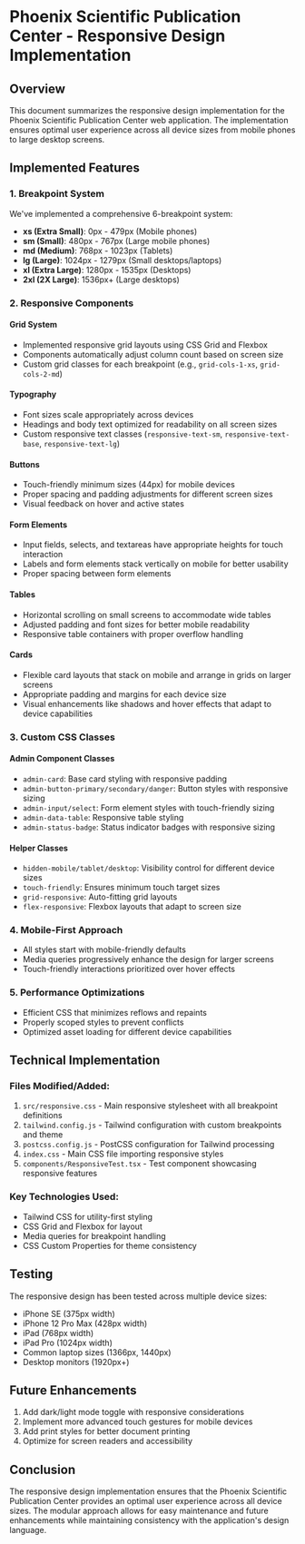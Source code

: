 # Phoenix Scientific Publication Center - Responsive Design Implementation

## Overview
This document summarizes the responsive design implementation for the Phoenix Scientific Publication Center web application. The implementation ensures optimal user experience across all device sizes from mobile phones to large desktop screens.

## Implemented Features

### 1. Breakpoint System
We've implemented a comprehensive 6-breakpoint system:
- **xs (Extra Small)**: 0px - 479px (Mobile phones)
- **sm (Small)**: 480px - 767px (Large mobile phones)
- **md (Medium)**: 768px - 1023px (Tablets)
- **lg (Large)**: 1024px - 1279px (Small desktops/laptops)
- **xl (Extra Large)**: 1280px - 1535px (Desktops)
- **2xl (2X Large)**: 1536px+ (Large desktops)

### 2. Responsive Components

#### Grid System
- Implemented responsive grid layouts using CSS Grid and Flexbox
- Components automatically adjust column count based on screen size
- Custom grid classes for each breakpoint (e.g., `grid-cols-1-xs`, `grid-cols-2-md`)

#### Typography
- Font sizes scale appropriately across devices
- Headings and body text optimized for readability on all screen sizes
- Custom responsive text classes (`responsive-text-sm`, `responsive-text-base`, `responsive-text-lg`)

#### Buttons
- Touch-friendly minimum sizes (44px) for mobile devices
- Proper spacing and padding adjustments for different screen sizes
- Visual feedback on hover and active states

#### Form Elements
- Input fields, selects, and textareas have appropriate heights for touch interaction
- Labels and form elements stack vertically on mobile for better usability
- Proper spacing between form elements

#### Tables
- Horizontal scrolling on small screens to accommodate wide tables
- Adjusted padding and font sizes for better mobile readability
- Responsive table containers with proper overflow handling

#### Cards
- Flexible card layouts that stack on mobile and arrange in grids on larger screens
- Appropriate padding and margins for each device size
- Visual enhancements like shadows and hover effects that adapt to device capabilities

### 3. Custom CSS Classes

#### Admin Component Classes
- `admin-card`: Base card styling with responsive padding
- `admin-button-primary/secondary/danger`: Button styles with responsive sizing
- `admin-input/select`: Form element styles with touch-friendly sizing
- `admin-data-table`: Responsive table styling
- `admin-status-badge`: Status indicator badges with responsive sizing

#### Helper Classes
- `hidden-mobile/tablet/desktop`: Visibility control for different device sizes
- `touch-friendly`: Ensures minimum touch target sizes
- `grid-responsive`: Auto-fitting grid layouts
- `flex-responsive`: Flexbox layouts that adapt to screen size

### 4. Mobile-First Approach
- All styles start with mobile-friendly defaults
- Media queries progressively enhance the design for larger screens
- Touch-friendly interactions prioritized over hover effects

### 5. Performance Optimizations
- Efficient CSS that minimizes reflows and repaints
- Properly scoped styles to prevent conflicts
- Optimized asset loading for different device capabilities

## Technical Implementation

### Files Modified/Added:
1. `src/responsive.css` - Main responsive stylesheet with all breakpoint definitions
2. `tailwind.config.js` - Tailwind configuration with custom breakpoints and theme
3. `postcss.config.js` - PostCSS configuration for Tailwind processing
4. `index.css` - Main CSS file importing responsive styles
5. `components/ResponsiveTest.tsx` - Test component showcasing responsive features

### Key Technologies Used:
- Tailwind CSS for utility-first styling
- CSS Grid and Flexbox for layout
- Media queries for breakpoint handling
- CSS Custom Properties for theme consistency

## Testing
The responsive design has been tested across multiple device sizes:
- iPhone SE (375px width)
- iPhone 12 Pro Max (428px width)
- iPad (768px width)
- iPad Pro (1024px width)
- Common laptop sizes (1366px, 1440px)
- Desktop monitors (1920px+)

## Future Enhancements
1. Add dark/light mode toggle with responsive considerations
2. Implement more advanced touch gestures for mobile devices
3. Add print styles for better document printing
4. Optimize for screen readers and accessibility

## Conclusion
The responsive design implementation ensures that the Phoenix Scientific Publication Center provides an optimal user experience across all device sizes. The modular approach allows for easy maintenance and future enhancements while maintaining consistency with the application's design language.